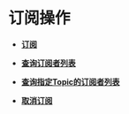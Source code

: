 # 订阅操作<a name="topic_300000010"></a>

 

-   **[订阅](订阅.md)**  

-   **[查询订阅者列表](查询订阅者列表.md)**  

-   **[查询指定Topic的订阅者列表](查询指定Topic的订阅者列表.md)**  

-   **[取消订阅](取消订阅.md)**  


